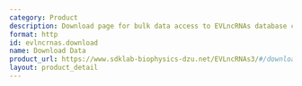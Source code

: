 ```yaml
---
category: Product
description: Download page for bulk data access to EVLncRNAs database content
format: http
id: evlncrnas.download
name: Download Data
product_url: https://www.sdklab-biophysics-dzu.net/EVLncRNAs3/#/download
layout: product_detail
---
```

